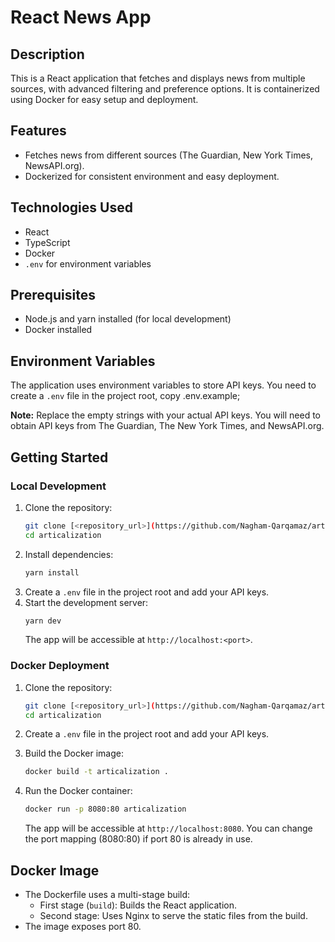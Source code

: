 # React News App

## Description

This is a React application that fetches and displays news from multiple sources, with advanced filtering and preference options. It is containerized using Docker for easy setup and deployment.

## Features

* Fetches news from different sources (The Guardian, New York Times, NewsAPI.org).
* Dockerized for consistent environment and easy deployment.

## Technologies Used

* React
* TypeScript
* Docker
* `.env` for environment variables

## Prerequisites

* Node.js and yarn installed (for local development)
* Docker installed

## Environment Variables

The application uses environment variables to store API keys. You need to create a `.env` file in the project root, copy .env.example;

**Note:** Replace the empty strings with your actual API keys.  You will need to obtain API keys from The Guardian, The New York Times, and NewsAPI.org.

## Getting Started

### Local Development

1.  Clone the repository:
    ```bash
    git clone [<repository_url>](https://github.com/Nagham-Qarqamaz/articalization.git)
    cd articalization
    ```
2.  Install dependencies:
    ```bash
    yarn install
    ```
3.  Create a `.env` file in the project root and add your API keys.
4.  Start the development server:
    ```bash
    yarn dev
    ```
    The app will be accessible at `http://localhost:<port>`.

### Docker Deployment

1.  Clone the repository:
    ```bash
    git clone [<repository_url>](https://github.com/Nagham-Qarqamaz/articalization.git)
    cd articalization
    ```
2.  Create a `.env` file in the project root and add your API keys.
3.  Build the Docker image:
    ```bash
    docker build -t articalization .
    ```
4.  Run the Docker container:

    ```bash
    docker run -p 8080:80 articalization
    ```
    The app will be accessible at `http://localhost:8080`.  You can change the port mapping (8080:80) if port 80 is already in use.

## Docker Image

* The Dockerfile uses a multi-stage build:
    * First stage (`build`):  Builds the React application.
    * Second stage:  Uses Nginx to serve the static files from the build.
* The image exposes port 80.

